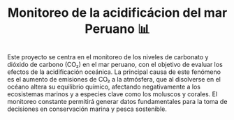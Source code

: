 # <p align="center"> Monitoreo de la acidificácion del mar Peruano 📊 </p>

Este proyecto se centra en el monitoreo de los niveles de carbonato y dióxido de carbono (CO₂) en el mar peruano, con el objetivo de evaluar los efectos de la acidificación oceánica. La principal causa de este fenómeno es el aumento de emisiones de CO₂ a la atmósfera, que al disolverse en el océano altera su equilibrio químico, afectando negativamente a los ecosistemas marinos y a especies clave como los moluscos y corales. El monitoreo constante permitirá generar datos fundamentales para la toma de decisiones en conservación marina y pesca sostenible.


